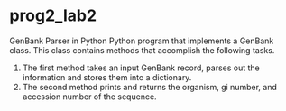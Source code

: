 # prog2_lab2
GenBank Parser in Python
Python program that implements a GenBank class. This class contains methods that accomplish the following tasks.
1) The first method takes an input GenBank record, parses out the information and stores them into a dictionary.
2) The second method prints and returns the organism, gi number, and accession number of the sequence.


